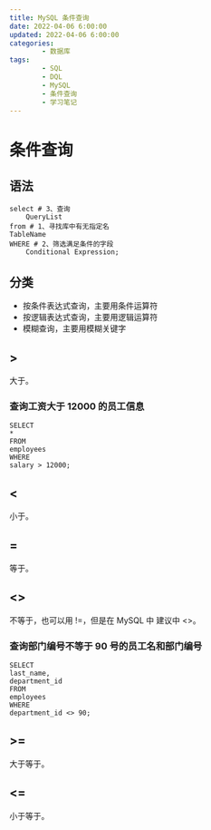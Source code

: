 ```yaml
---
title: MySQL 条件查询
date: 2022-04-06 6:00:00
updated: 2022-04-06 6:00:00
categories:
        - 数据库
tags:
        - SQL
        - DQL
        - MySQL
        - 条件查询
        - 学习笔记
---
```


# 条件查询

## 语法

```mysql
select # 3、查询
	QueryList 
from # 1、寻找库中有无指定名
TableName
WHERE # 2、筛选满足条件的字段
	Conditional Expression;
```

## 分类

- 按条件表达式查询，主要用条件运算符
- 按逻辑表达式查询，主要用逻辑运算符
- 模糊查询，主要用模糊关键字

## \> 

大于。

### 查询工资大于 12000 的员工信息

```mysql
SELECT
*
FROM
employees
WHERE
salary > 12000;
```

## \<

小于。

## = 

等于。

## <>

不等于，也可以用 !=，但是在 MySQL 中 建议中 <>。

### 查询部门编号不等于 90 号的员工名和部门编号

```mysql
SELECT
last_name,
department_id
FROM
employees
WHERE
department_id <> 90;
```

## \>=

大于等于。

## <=

小于等于。

